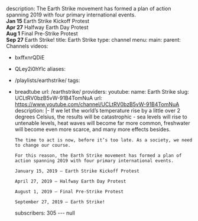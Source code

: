 description: The Earth Strike movement has formed a plan of action spanning 2019 with
  four primary international events.<br/> **Jan 15** Earth Strike Kickoff Protest<br/>
  **Apr 27** Halfway Earth Day Protest<br/> **Aug 1** Final Pre-Strike Protest<br/>
  **Sep 27** Earth Strike!
title: Earth Strike
type: channel
menu:
  main:
    parent: Channels
videos:
- bxffxnrQDiE
- QLey2i0hYlc
aliases:
- /playlists/earthstrike/
tags:
- breadtube
url: /earthstrike/
providers:
  youtube:
    name: Earth Strike
    slug: UCLtRV0bzB5vW-91B4TomNuA
    url: https://www.youtube.com/channel/UCLtRV0bzB5vW-91B4TomNuA
    description: |-
      If we let the world’s temperature rise by a little over 2 degrees Celsius, the results will be catastrophic - sea levels will rise to untenable levels, heat waves will become far more common, freshwater will become even more scarce, and many more effects besides.

      The time to act is now, before it’s too late. As a society, we need to change our course.

      For this reason, the Earth Strike movement has formed a plan of action spanning 2019 with four primary international events.

      January 15, 2019 – Earth Strike Kickoff Protest

      April 27, 2019 – Halfway Earth Day Protest

      August 1, 2019 – Final Pre-Strike Protest

      September 27, 2019 – Earth Strike!
    subscribers: 305
--- null
